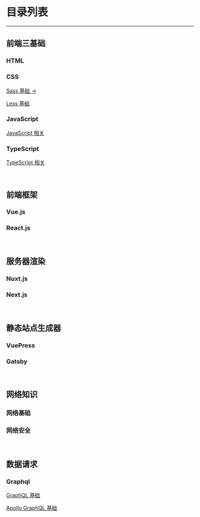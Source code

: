 # 目录列表

<hr/>

## 前端三基础

### HTML

<!-- [HTML基础 →]() -->

### CSS

<!-- [CSS基础 →]() -->

[Sass 基础 →]()

[Less 基础 ]()


### JavaScript

[JavaScript 相关]()

### TypeScript

[TypeScript 相关]()

<br/>

## 前端框架

### Vue.js

### React.js

<br/>

## 服务器渲染

### Nuxt.js

### Next.js

<br/>

## 静态站点生成器

### VuePress

### Gatsby

<br/>

## 网络知识

### 网络基础

### 网络安全

<br/>

## 数据请求

### Graphql

[GraphQL 基础]()

[Apollo GraphQL 基础]()

<!-- ## HTML

## CSS

## JavaScript

[内置对象与常用 API](../notes/JavaScript/#内置对象及其常用API)

[面向对象相关](../notes/JavaScript/#面向对象)

[异步](../notes/JavaScript/#异步)

[DOM 与 BOM](../notes/JavaScript/#DOM与BOM)

## TypeScript

## Vue.js

[Vue 2 相关](../notes/Vue/#Vue2)

[Vue 3 相关](../notes/Vue/#Vue3)

[Vue-Cli 相关](../notes/Vue/#脚手架工具)

[Vue-Router 相关](../notes/Vue/#路由器)

[Vuex 相关]()

[性能优化相关](../notes/Vue/#性能优化)

[代码风格规范](../notes/Vue/#代码风格规范)

## React.js

[JSX 基础](../notes/React/JSX/JSX.md)

[函数组件相关](../notes/React/#函数组件)

[类组件相关](../notes/React/#类组件)

[脚手架相关](../notes/React/#脚手架工具)

[路由相关](../notes/React/#路由器)

[静态站点生成器](../notes/React/#静态站点生成器)

[状态管理相关](../notes/React/#状态管理)

[性能优化相关](../notes/React/#性能优化)

## Node.js

## 网络基础 -->
